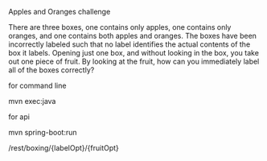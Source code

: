 Apples and Oranges challenge

There are three boxes, one contains only apples, one contains only oranges, and one contains both apples and oranges. 
The boxes have been incorrectly labeled such that no label identifies the actual contents of the box it labels.
Opening just one box, and without looking in the box, you take out one piece of fruit. 
By looking at the fruit, how can you immediately label all of the boxes correctly?

for command line 

mvn exec:java 

for api

mvn spring-boot:run

/rest/boxing/{labelOpt}/{fruitOpt}
